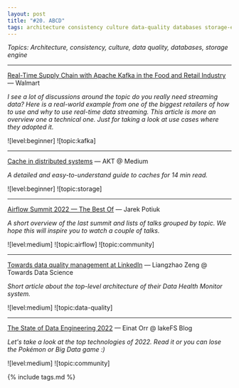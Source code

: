 ```yaml
---
layout: post
title: "#20. ABCD"
tags: architecture consistency culture data-quality databases storage-engine
---
```


*Topics: Architecture, consistency, culture, data quality, databases, storage engine*

<!--cut-->

---

[Real-Time Supply Chain with Apache Kafka in the Food and Retail Industry](https://www.kai-waehner.de/blog/2022/02/25/real-time-supply-chain-with-apache-kafka-in-food-retail-industry/) — Walmart

*I see a lot of discussions around the topic do you really need streaming data? Here is a real-world example from one of the biggest retailers of how to use and why to use real-time data streaming. This article is more an overview one a technical one. Just for taking a look at use cases where they adopted it.*

![level:beginner] ![topic:kafka]

---

[Cache in distributed systems](https://medium.com/@nuraigayt/cache-in-distributed-systems-aaf92d8a05a1) — AKT @ Medium

*A detailed and easy-to-understand guide to caches for 14 min read.*

![level:beginner] ![topic:storage]

---

[Airflow Summit 2022 — The Best Of](https://medium.com/apache-airflow/airflow-summit-2022-the-best-of-373bee2527fa) — Jarek Potiuk

*A short overview of the last summit and lists of talks grouped by topic. We hope this will inspire you to watch a couple of talks.*

![level:medium] ![topic:airflow] ![topic:community]

---

[Towards data quality management at LinkedIn](https://engineering.linkedin.com/blog/2022/towards-data-quality-management-at-linkedin) — Liangzhao Zeng @ Towards Data Science

*Short article about the top-level architecture of their Data Health Monitor system.*

![level:medium] ![topic:data-quality]

---

[The State of Data Engineering 2022](https://lakefs.io/the-state-of-data-engineering-2022/) — Einat Orr @ lakeFS Blog

*Let's take a look at the top technologies of 2022. Read it or you can lose the Pokémon or Big Data game :)*

![level:medium] ![topic:community]

{% include tags.md %}
